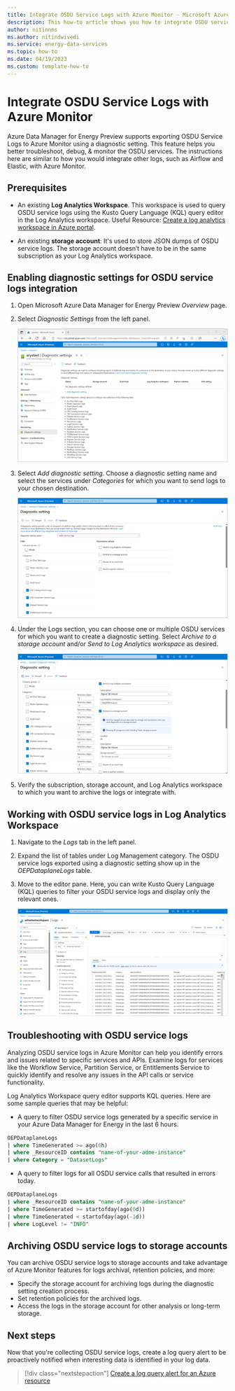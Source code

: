 ```yaml
---
title: Integrate OSDU Service Logs with Azure Monitor - Microsoft Azure Data Manager for Energy Preview
description: This how-to article shows you how to integrate OSDU service logs with Azure Monitor. This feature helps you better troubleshoot, debug, & monitor the OSDU services.
author: nitinnms
ms.author: nitindwivedi
ms.service: energy-data-services
ms.topic: how-to
ms.date: 04/19/2023
ms.custom: template-how-to
---
```


# Integrate OSDU Service Logs with Azure Monitor

Azure Data Manager for Energy Preview supports exporting OSDU Service Logs to Azure Monitor using a diagnostic setting. This feature helps you better troubleshoot, debug, & monitor the OSDU services. The instructions here are similar to how you would integrate other logs, such as Airflow and Elastic, with Azure Monitor.

## Prerequisites

* An existing **Log Analytics Workspace**.
    This workspace is used to query OSDU service logs using the Kusto Query Language (KQL) query editor in the Log Analytics workspace. Useful Resource: [Create a log analytics workspace in Azure portal](../azure-monitor/logs/quick-create-workspace.md).

* An existing **storage account**:
    It's used to store JSON dumps of OSDU service logs. The storage account doesn’t have to be in the same subscription as your Log Analytics workspace.

## Enabling diagnostic settings for OSDU service logs integration

1. Open Microsoft Azure Data Manager for Energy Preview *Overview* page.
1. Select *Diagnostic Settings* from the left panel.
    
    [![Screenshot shows that the list of OSDU services currently supported is visible on the diagnostic settings overview page.](media/how-to-integrate-osdu-service-logs-with-azure-monitor/diagnostic-settings-overview-page.png)](media/how-to-integrate-osdu-service-logs-with-azure-monitor/diagnostic-settings-overview-page.png#lightbox)
    
1. Select *Add diagnostic setting*. Choose a diagnostic setting name and select the services under *Categories* for which you want to send logs to your chosen destination.


    [![Screenshot to show that users can select all or a few log categories while creating a diagnostic setting.](media/how-to-integrate-osdu-service-logs-with-azure-monitor/diagnostic-settings-creation-page.png)](media/how-to-integrate-osdu-service-logs-with-azure-monitor/diagnostic-settings-creation-page.png#lightbox)
    

1. Under the Logs section, you can choose one or multiple OSDU services for which you want to create a diagnostic setting. Select *Archive to a storage account* and/or *Send to Log Analytics workspace* as desired.

     [![Screenshot shows that export to multiple destinations can be configured with just one diagnostic setting.](media/how-to-integrate-osdu-service-logs-with-azure-monitor/diagnostic-settings-configuration.png)](media/how-to-integrate-osdu-service-logs-with-azure-monitor/diagnostic-settings-configuration.png#lightbox)
 
1. Verify the subscription, storage account, and Log Analytics workspace to which you want to archive the logs or integrate with.

## Working with OSDU service logs in Log Analytics Workspace

1. Navigate to the *Logs* tab in the left panel. 
1. Expand the list of tables under Log Management category. The OSDU service logs exported using a diagnostic setting show up in the *OEPDataplaneLogs* table. 
1. Move to the editor pane. Here, you can write Kusto Query Language (KQL) queries to filter your OSDU service logs and display only the relevant ones.

     [![Screenshot shows the different parts of a Log Analytics workspace interface.](media/how-to-integrate-osdu-service-logs-with-azure-monitor/log-analytics-workspace.png)](media/how-to-integrate-osdu-service-logs-with-azure-monitor/log-analytics-workspace.png#lightbox)

## Troubleshooting with OSDU service logs

Analyzing OSDU service logs in Azure Monitor can help you identify errors and issues related to specific services and APIs. Examine logs for services like the Workflow Service, Partition Service, or Entitlements Service to quickly identify and resolve any issues in the API calls or service functionality.

Log Analytics Workspace query editor supports KQL queries. Here are some sample queries that may be helpful:

* A query to filter OSDU service logs generated by a specific service in your Azure Data Manager for Energy in the last 6 hours. 

```sql
OEPDataplaneLogs
| where TimeGenerated >= ago(6h)
| where _ResourceID contains "name-of-your-adme-instance"
| where Category = "DatasetLogs"
```

* A query to filter logs for all OSDU service calls that resulted in errors today. 

```sql
OEPDataplaneLogs
| where _ResourceID contains "name-of-your-adme-instance"
| where TimeGenerated >= startofday(ago(0d))
| where TimeGenerated < startofday(ago(-1d))
| where LogLevel != "INFO"
```
    
## Archiving OSDU service logs to storage accounts

You can archive OSDU service logs to storage accounts and take advantage of Azure Monitor features for logs archival, retention policies, and more:

* Specify the storage account for archiving logs during the diagnostic setting creation process.
* Set retention policies for the archived logs.
* Access the logs in the storage account for other analysis or long-term storage.

## Next steps

Now that you're collecting OSDU service logs, create a log query alert to be proactively notified when interesting data is identified in your log data.

> [!div class="nextstepaction"]
> [Create a log query alert for an Azure resource](../azure-monitor/alerts/tutorial-log-alert.md)